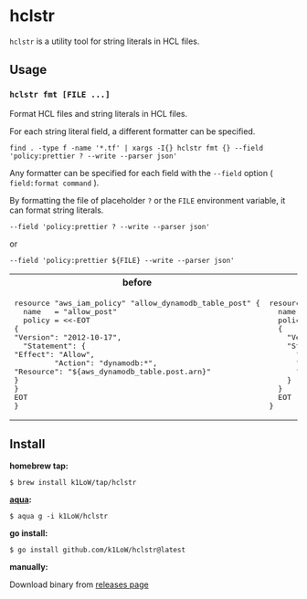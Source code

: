 # hclstr

`hclstr` is a utility tool for string literals in HCL files.

## Usage

### `hclstr fmt [FILE ...]`

Format HCL files and string literals in HCL files.

For each string literal field, a different formatter can be specified.

```console
find . -type f -name '*.tf' | xargs -I{} hclstr fmt {} --field 'policy:prettier ? --write --parser json'
```

Any formatter can be specified for each field with the `--field` option ( `field:format command` ).

By formatting the file of placeholder `?` or the `FILE` environment variable, it can format string literals.


```console
--field 'policy:prettier ? --write --parser json'
```

or

```console
--field 'policy:prettier ${FILE} --write --parser json'
```

<table>
  <tr>
    <th>before</th><th>after</th>
  </tr>
  <tr>
    <td>
<pre>
resource "aws_iam_policy" "allow_dynamodb_table_post" {
  name   = "allow_post"
  policy = <<-EOT
{
"Version": "2012-10-17",
  "Statement": {
"Effect": "Allow",
         "Action": "dynamodb:*",
"Resource": "${aws_dynamodb_table.post.arn}"
}
}
EOT
}
</pre>
    </td>
    <td>
<pre>
resource "aws_iam_policy" "allow_dynamodb_table_post" {
  name   = "allow_post"
  policy = <<-EOT
  {
    "Version": "2012-10-17",
    "Statement": {
      "Effect": "Allow",
      "Action": "dynamodb:*",
      "Resource": "${aws_dynamodb_table.post.arn}"
    }
  }
  EOT
}
</pre>
    </td>
  </tr>
<table>


## Install

**homebrew tap:**

```console
$ brew install k1LoW/tap/hclstr
```

**[aqua](https://aquaproj.github.io/):**

```console
$ aqua g -i k1LoW/hclstr
```

**go install:**

```console
$ go install github.com/k1LoW/hclstr@latest
```

**manually:**

Download binary from [releases page](https://github.com/k1LoW/hclstr/releases)
